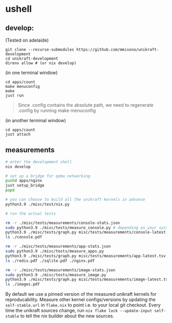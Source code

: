 # ushell

## develop:

(Tested on adelaide)

```shell
git clone --recurse-submodules https://github.com/mmisono/unikraft-development
cd unikraft-development
direnv allow # (or nix develop)
```

(in one terminal window)
```shell
cd apps/count
make menuconfig
make
just run
```

> Since .config contains the absolute path, we need to regenerate .config by running make menuconfig 

(in another terminal window)
```shell
cd apps/count
just attach
```

## measurements

```bash
# enter the development shell
nix develop

# set up a bridge for qemu networking
pushd apps/nginx
just setup_bridge
popd

# you can choose to build all the unikraft kernels in advance
python3.9 ./misc/test/nix.py

# run the actual tests

rm -r ./misc/tests/measurements/console-stats.json
sudo python3.9 ./misc/tests/measure_console.py # depending on your system configuration, qemu has to be started as root. In that case you have to start python as root. 
python3.9 ./misc/tests/graph.py misc/tests/measurements/console-latest.tsv
ls ./console.pdf

rm -r ./misc/tests/measurements/app-stats.json
sudo python3.9 ./misc/tests/measure_apps.py
python3.9 ./misc/tests/graph.py misc/tests/measurements/app-latest.tsv
ls ./redis.pdf ./sqlite.pdf ./nginx.pdf

rm -r ./misc/tests/measurements/image-stats.json
sudo python3.9 ./misc/tests/measure_image.py
python3.9 ./misc/tests/graph.py misc/tests/measurements/image-latest.tsv
ls ./images.pdf
```

By default we use a pinned version of the measured unikraft kernels for reproducability. 
Measure other kernel configs/versions by updating the `self-stable.url` in `flake.nix` to point i.e. to your local git checkout. Every time the unikraft sources change, run `nix flake lock --update-input self-stable` to tell the nix builder about the new sources.
